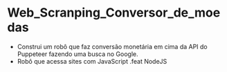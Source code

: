 # Web_Scranping_Conversor_de_moedas

- Construi um robô que faz conversão monetária em cima da API do Puppeteer fazendo uma busca no Google.
- Robô que acessa sites com JavaScript .feat NodeJS

